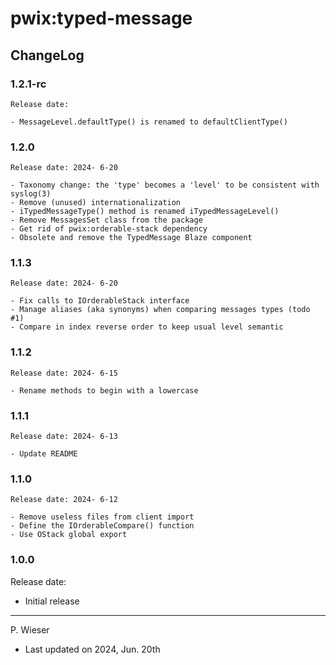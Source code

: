 # pwix:typed-message

## ChangeLog

### 1.2.1-rc

    Release date: 

    - MessageLevel.defaultType() is renamed to defaultClientType()

### 1.2.0

    Release date: 2024- 6-20

    - Taxonomy change: the 'type' becomes a 'level' to be consistent with syslog(3)
    - Remove (unused) internationalization
    - iTypedMessageType() method is renamed iTypedMessageLevel()
    - Remove MessagesSet class from the package
    - Get rid of pwix:orderable-stack dependency
    - Obsolete and remove the TypedMessage Blaze component

### 1.1.3

    Release date: 2024- 6-20

    - Fix calls to IOrderableStack interface
    - Manage aliases (aka synonyms) when comparing messages types (todo #1)
    - Compare in index reverse order to keep usual level semantic

### 1.1.2

    Release date: 2024- 6-15

    - Rename methods to begin with a lowercase

### 1.1.1

    Release date: 2024- 6-13

    - Update README

### 1.1.0

    Release date: 2024- 6-12

    - Remove useless files from client import
    - Define the IOrderableCompare() function
    - Use OStack global export

### 1.0.0

Release date:

- Initial release

---
P. Wieser
- Last updated on 2024, Jun. 20th
